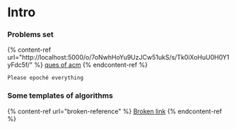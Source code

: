 # Intro

### Problems set

{% content-ref url="http://localhost:5000/o/7oNwhHoYu9UzJCw51ukS/s/Tk0iXoHuU0H0Y1yFdc5f/" %}
[ques of acm](http://localhost:5000/o/7oNwhHoYu9UzJCw51ukS/s/Tk0iXoHuU0H0Y1yFdc5f/)
{% endcontent-ref %}

```
Please epoché everything
```

### **Some templates of algorithms**

{% content-ref url="broken-reference" %}
[Broken link](broken-reference)
{% endcontent-ref %}
